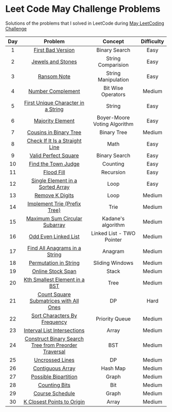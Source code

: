 # Leet Code May Challenge Problems
Solutions of the problems that I solved in LeetCode during [May LeetCoding Challenge](https://leetcode.com/explore/challenge/card/may-leetcoding-challenge)


| Day | Problem                                                                                 | Concept                    | Difficulty | 
| :--:|:--------------------------------------------------------------------------------------: | :-------------------------:| :---------:|
| 1   | [First Bad Version](https://leetcode.com/problems/first-bad-version/)                   | Binary Search              |     Easy   |
| 2   | [Jewels and Stones](https://leetcode.com/problems/jewels-and-stones/)                   | String Comparision         |     Easy   |
| 3   | [Ransom Note](https://leetcode.com/problems/ransom-note/)                               | String Manipulation        |     Easy   |
| 4   | [Number Complement](https://leetcode.com/problems/number-complement/)                   | Bit Wise Operators         |   Medium   |
| 5   | [First Unique Character in a String](https://leetcode.com/problems/first-unique-character-in-a-string/) | String     |   Easy     |
| 6   | [Majority Element](https://leetcode.com/problems/majority-element/)                     |Boyer-Moore Voting Algorithm |   Easy    |
| 7   | [Cousins in Binary Tree](https://leetcode.com/problems/cousins-in-binary-tree/)         | Binary Tree                 |   Medium  |
| 8   | [Check If It Is a Straight Line](https://leetcode.com/problems/check-if-it-is-a-straight-line/)| Math                 |   Easy    |
| 9   | [Valid Perfect Square](https://leetcode.com/problems/valid-perfect-square/)              |  Binary Search             |   Easy    |
| 10  | [Find the Town Judge](https://leetcode.com/problems/find-the-town-judge/)                | Counting                   |   Easy    |
| 11  | [Flood Fill](https://leetcode.com/problems/flood-fill/)                                  | Recursion                  |   Easy    |
| 12  | [Single Element in a Sorted Array](https://leetcode.com/problems/single-element-in-a-sorted-array/) | Loop            |   Easy    |
| 13  | [Remove K Digits](https://leetcode.com/problems/remove-k-digits/)                         | Loop                      |   Medium  |
| 14  | [Implement Trie (Prefix Tree)](https://leetcode.com/problems/implement-trie-prefix-tree/) | Trie                      |   Medium  |
| 15  | [Maximum Sum Circular Subarray](https://leetcode.com/problems/maximum-sum-circular-subarray/)| Kadane's algorithm     |   Medium  |
| 16  | [Odd Even Linked List](https://leetcode.com/problems/odd-even-linked-list/)                | Linked List - TWO Pointer|   Medium  |
| 17  | [Find All Anagrams in a String](https://leetcode.com/problems/find-all-anagrams-in-a-string/)| Anagram                |   Medium  |
| 18  | [Permutation in String](https://leetcode.com/problems/permutation-in-string/)| Sliding Windows                |   Medium  |
| 19  | [Online Stock Span](https://leetcode.com/problems/online-stock-span/solution/)| Stack                |   Medium  |
| 20  | [Kth Smallest Element in a BST](https://leetcode.com/problems/kth-smallest-element-in-a-bst/solution/)| Tree       |   Medium  |
| 21  | [Count Square Submatrices with All Ones](https://leetcode.com/problems/count-square-submatrices-with-all-ones/)| DP |   Hard  |
| 22  | [Sort Characters By Frequency](https://leetcode.com/problems/sort-characters-by-frequency/)| Priority Queue |   Medium  |
| 23  | [Interval List Intersections](https://leetcode.com/problems/interval-list-intersections/)| Array |   Medium  |
| 24  | [Construct Binary Search Tree from Preorder Traversal](https://leetcode.com/problems/construct-binary-search-tree-from-preorder-traversal/)| BST |   Medium  |
| 25  | [Uncrossed Lines](https://leetcode.com/problems/uncrossed-lines/)| DP |   Medium  |
| 26  | [Contiguous Array](https://leetcode.com/problems/contiguous-array/)| Hash Map |   Medium  |
| 27  | [Possible Bipartition](https://leetcode.com/problems/possible-bipartition/)| Graph |   Medium  |
| 28  | [Counting Bits](https://leetcode.com/problems/counting-bits/)| Bit |   Medium  |
| 29  | [Course Schedule](https://leetcode.com/problems/course-schedule/)| Graph |   Medium  |
| 30  | [K Closest Points to Origin](https://leetcode.com/problems/k-closest-points-to-origin/)| Array |   Medium  |
